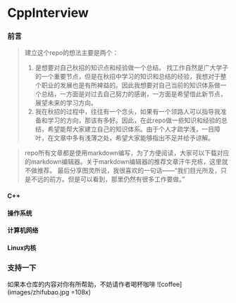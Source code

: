 # CppInterview
### 前言
> 建立这个repo的想法主要是两个：
>1. 是想要对自己秋招的知识点和经验做一个总结。 找工作自然是广大学子的一个重要节点，但是在秋招中学习的知识和总结的经验，我想对于整个职业的发展也是有所裨益的。因此我想要对自己当前的知识体系做一个总结，一方面是对过去自己努力的感谢，一方面是希望借此新节点，展望未来的学习方向。
>2. 我在秋招的过程中，往往有一个念头，如果有一个领路人可以指导我准备和学习的方向，那该有多好。因此，在此repo做一些知识和经验的总结，希望能帮大家建立自己的知识体系。由于个人才疏学浅，一目障叶，在文章中多有浅薄之处，希望大家能够指出不足并给予谅解。

>repo所有文章都是使用markdown编写，为了方便阅读，大家可以下载对应的markdown编辑器。关于markdown编辑器的推荐文章汗牛充栋，这里就不做推荐。
>最后分享图灵所说，我很喜欢的一句话——“我们目光所及，只是不远的前方。但是可以看到，那里仍然有很多工作要做。”

#### C++
>

#### 操作系统
>

#### 计算机网络
>

#### Linux内核
>

### 支持一下
如果本仓库的内容对你有所帮助，不妨请作者喝杯咖啡
![coffee](images/zhifubao.jpg =108x)